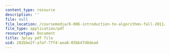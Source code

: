 ```yaml
---
content_type: resource
description: ''
file: null
file_location: /coursemedia/6-006-introduction-to-algorithms-fall-2011/282bbe2fa7af77f4aea803bb47d8dead_CHvQ3q_gJ7E.pdf
file_type: application/pdf
resourcetype: Document
title: 3play pdf file
uid: 282bbe2f-a7af-77f4-aea8-03bb47d8dead
---
```

